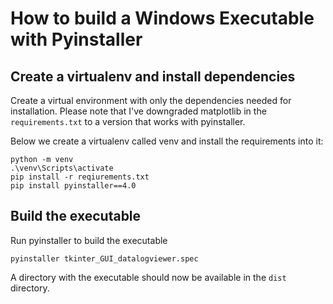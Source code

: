 # How to build a Windows Executable with Pyinstaller

## Create a virtualenv and install dependencies

Create a virtual environment with only the dependencies needed for installation. Please note that I've downgraded matplotlib in the `requirements.txt` to a version that works with pyinstaller.

Below we create a virtualenv called venv and install the requirements into it:

    python -m venv 
    .\venv\Scripts\activate
    pip install -r reqiurements.txt
    pip install pyinstaller==4.0

## Build the executable

Run pyinstaller to build the executable

    pyinstaller tkinter_GUI_datalogviewer.spec 

A directory with the executable should now be available in the `dist` directory.
